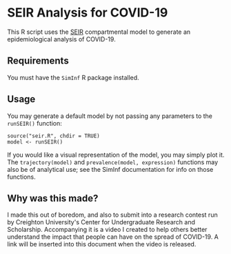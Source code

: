 # SEIR Analysis for COVID-19

This R script uses the [SEIR](https://en.wikipedia.org/wiki/Compartmental_models_in_epidemiology#The_SEIR_model) compartmental model to generate an epidemiological analysis of COVID-19.

## Requirements

You must have the `SimInf` R package installed.

## Usage

You may generate a default model by not passing any parameters to the `runSEIR()` function:

    source("seir.R", chdir = TRUE)
	model <- runSEIR()

If you would like a visual representation of the model, you may simply plot it. The `trajectory(model)` and `prevalence(model, expression)` functions may also be of analytical use; see the SimInf documentation for info on those functions.

## Why was this made?

I made this out of boredom, and also to submit into a research contest run by Creighton University's Center for Undergraduate Research and Scholarship. Accompanying it is a video I created to help others better understand the impact that people can have on the spread of COVID-19. A link will be inserted into this document when the video is released.
